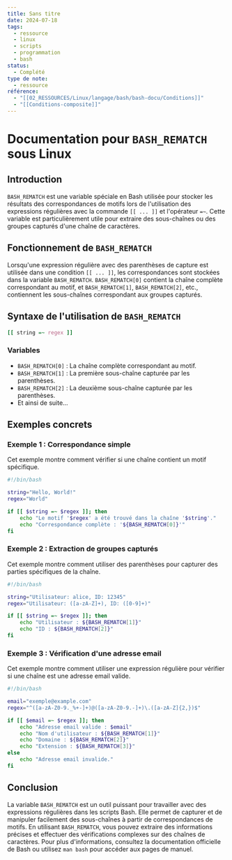 ```yaml
---
title: Sans titre
date: 2024-07-18
tags:
  - ressource
  - linux
  - scripts
  - programmation
  - bash
status:
  - Complété
type de note:
  - ressource
référence:
  - "[[02_RESSOURCES/Linux/langage/bash/bash-docu/Conditions]]"
  - "[[Conditions-composite]]"
---
```

# Documentation pour `BASH_REMATCH` sous Linux

## Introduction

`BASH_REMATCH` est une variable spéciale en Bash utilisée pour stocker les résultats des correspondances de motifs lors de l'utilisation des expressions régulières avec la commande `[[ ... ]]` et l'opérateur `=~`. Cette variable est particulièrement utile pour extraire des sous-chaînes ou des groupes capturés d'une chaîne de caractères.

## Fonctionnement de `BASH_REMATCH`

Lorsqu'une expression régulière avec des parenthèses de capture est utilisée dans une condition `[[ ... ]]`, les correspondances sont stockées dans la variable `BASH_REMATCH`. `BASH_REMATCH[0]` contient la chaîne complète correspondant au motif, et `BASH_REMATCH[1]`, `BASH_REMATCH[2]`, etc., contiennent les sous-chaînes correspondant aux groupes capturés.

## Syntaxe de l'utilisation de `BASH_REMATCH`

```bash
[[ string =~ regex ]]
```

### Variables

- `BASH_REMATCH[0]` : La chaîne complète correspondant au motif.
- `BASH_REMATCH[1]` : La première sous-chaîne capturée par les parenthèses.
- `BASH_REMATCH[2]` : La deuxième sous-chaîne capturée par les parenthèses.
- Et ainsi de suite...

## Exemples concrets

### Exemple 1 : Correspondance simple

Cet exemple montre comment vérifier si une chaîne contient un motif spécifique.

```bash
#!/bin/bash

string="Hello, World!"
regex="World"

if [[ $string =~ $regex ]]; then
    echo "Le motif '$regex' a été trouvé dans la chaîne '$string'."
    echo "Correspondance complète : '${BASH_REMATCH[0]}'"
fi
```

### Exemple 2 : Extraction de groupes capturés

Cet exemple montre comment utiliser des parenthèses pour capturer des parties spécifiques de la chaîne.

```bash
#!/bin/bash

string="Utilisateur: alice, ID: 12345"
regex="Utilisateur: ([a-zA-Z]+), ID: ([0-9]+)"

if [[ $string =~ $regex ]]; then
    echo "Utilisateur : ${BASH_REMATCH[1]}"
    echo "ID : ${BASH_REMATCH[2]}"
fi
```

### Exemple 3 : Vérification d'une adresse email

Cet exemple montre comment utiliser une expression régulière pour vérifier si une chaîne est une adresse email valide.

```bash
#!/bin/bash

email="exemple@example.com"
regex="^([a-zA-Z0-9._%+-]+)@([a-zA-Z0-9.-]+)\.([a-zA-Z]{2,})$"

if [[ $email =~ $regex ]]; then
    echo "Adresse email valide : $email"
    echo "Nom d'utilisateur : ${BASH_REMATCH[1]}"
    echo "Domaine : ${BASH_REMATCH[2]}"
    echo "Extension : ${BASH_REMATCH[3]}"
else
    echo "Adresse email invalide."
fi
```

## Conclusion

La variable `BASH_REMATCH` est un outil puissant pour travailler avec des expressions régulières dans les scripts Bash. Elle permet de capturer et de manipuler facilement des sous-chaînes à partir de correspondances de motifs. En utilisant `BASH_REMATCH`, vous pouvez extraire des informations précises et effectuer des vérifications complexes sur des chaînes de caractères. Pour plus d'informations, consultez la documentation officielle de Bash ou utilisez `man bash` pour accéder aux pages de manuel.
